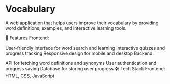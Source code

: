 # Vocabulary
A web application that helps users improve their vocabulary by providing word definitions, examples, and interactive learning tools.

🚀 Features
Frontend:

User-friendly interface for word search and learning
Interactive quizzes and progress tracking
Responsive design for mobile and desktop
Backend:

API for fetching word definitions and synonyms
User authentication and progress saving
Database for storing user progress
🛠️ Tech Stack
Frontend: HTML, CSS, JavaScript
